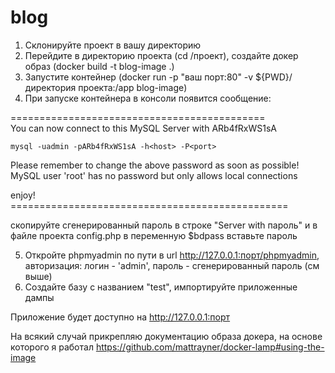 # blog
1. Склонируйте проект в вашу директорию
2. Перейдите в директорию проекта (cd /проект), создайте докер образ (docker build -t blog-image .)
3. Запустите контейнер (docker run -p "ваш порт:80" -v ${PWD}/директория проекта:/app blog-image)
4. При запуске контейнера в консоли появится сообщение:

<p>============================================ <br>
You can now connect to this MySQL Server with ARb4fRxWS1sA

    mysql -uadmin -pARb4fRxWS1sA -h<host> -P<port>

Please remember to change the above password as soon as possible!
MySQL user 'root' has no password but only allows local connections

enjoy!<br>
================================================</p>
скопируйте сгенерированный пароль в строке "Server with пароль" и в файле проекта config.php в переменную $bdpass вставьте пароль

5. Откройте phpmyadmin по пути в url http://127.0.0.1:порт/phpmyadmin,
      авторизация: логин - 'admin', пароль - сгенерированный пароль (см выше)
7. Создайте базу с названием "test", импортируйте приложенные дампы
   
Приложение будет доступно на http://127.0.0.1:порт

На всякий случай прикрепляю документацию образа докера, на основе которого я работал https://github.com/mattrayner/docker-lamp#using-the-image
